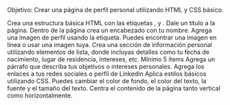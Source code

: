 Objetivo: Crear una página de perfil personal utilizando HTML y CSS básico.

Crea una estructura básica HTML con las etiquetas <html>, <head> y <body>.
Dale un título a la página.
Dentro de la página crea un encabezado con tu nombre.
Agrega una imagen de perfil usando la etiqueta. Puedes encontrar una imagen en línea o usar una imagen tuya.
Crea una sección de información personal utilizando elementos de lista, donde incluyas detalles como tu fecha de nacimiento, lugar de residencia, intereses, etc. Mínimo 5 ítems 
Agrega un párrafo que describa tus objetivos o intereses personales.
Agrega los enlaces a tus redes sociales o perfil de LinkedIn
Aplica estilos básicos utilizando CSS. Puedes cambiar el color de fondo, el color del texto, la fuente y el tamaño del texto.
Centra el contenido de la página tanto vertical como horizontalmente.

